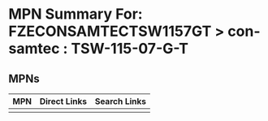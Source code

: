 



# MPN Summary For: FZECONSAMTECTSW1157GT > con-samtec : TSW-115-07-G-T

## MPNs
  

|MPN|Direct Links|Search Links|
| :--- | :--- | :--- |
||||
